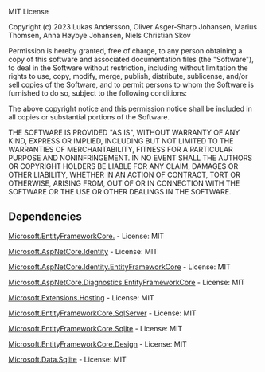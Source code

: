 MIT License

Copyright (c) 2023 Lukas Andersson, Oliver Asger-Sharp Johansen, Marius Thomsen, Anna Høybye Johansen, Niels Christian Skov

Permission is hereby granted, free of charge, to any person obtaining a copy
of this software and associated documentation files (the "Software"), to deal
in the Software without restriction, including without limitation the rights
to use, copy, modify, merge, publish, distribute, sublicense, and/or sell
copies of the Software, and to permit persons to whom the Software is
furnished to do so, subject to the following conditions:

The above copyright notice and this permission notice shall be included in all
copies or substantial portions of the Software.

THE SOFTWARE IS PROVIDED "AS IS", WITHOUT WARRANTY OF ANY KIND, EXPRESS OR
IMPLIED, INCLUDING BUT NOT LIMITED TO THE WARRANTIES OF MERCHANTABILITY,
FITNESS FOR A PARTICULAR PURPOSE AND NONINFRINGEMENT. IN NO EVENT SHALL THE
AUTHORS OR COPYRIGHT HOLDERS BE LIABLE FOR ANY CLAIM, DAMAGES OR OTHER
LIABILITY, WHETHER IN AN ACTION OF CONTRACT, TORT OR OTHERWISE, ARISING FROM,
OUT OF OR IN CONNECTION WITH THE SOFTWARE OR THE USE OR OTHER DEALINGS IN THE
SOFTWARE.


## Dependencies
[Microsoft.EntityFrameworkCore.](https://www.nuget.org/packages/Microsoft.EntityFrameworkCore.Tools/8.0.0-rc.2.23480.1)  - 
License: MIT

[Microsoft.AspNetCore.Identity](https://www.nuget.org/packages/Microsoft.EntityFrameworkCore.Tools/8.0.0-rc.2.23480.1) - 
License: MIT

[Microsoft.AspNetCore.Identity.EntityFrameworkCore](https://www.nuget.org/packages/Microsoft.AspNetCore.Identity.EntityFrameworkCore/8.0.0-rc.2.23480.2) - License: MIT

[Microsoft.AspNetCore.Diagnostics.EntityFrameworkCore](https://www.nuget.org/packages/Microsoft.AspNetCore.Diagnostics.EntityFrameworkCore/8.0.0-rc.2.23480.2) - 
License: MIT

[Microsoft.Extensions.Hosting](https://www.nuget.org/packages/Microsoft.Extensions.Hosting/8.0.0-rc.2.23479.6) - 
License: MIT

[Microsoft.EntityFrameworkCore.SqlServer](https://www.nuget.org/packages/Microsoft.EntityFrameworkCore.SqlServer/8.0.0-rc.2.23480.1) - 
License: MIT

[Microsoft.EntityFrameworkCore.Sqlite](https://www.nuget.org/packages/Microsoft.EntityFrameworkCore.Sqlite/8.0.0-rc.2.23480.1) -
License: MIT

[Microsoft.EntityFrameworkCore.Design](https://www.nuget.org/packages/Microsoft.EntityFrameworkCore.Design/8.0.0-rc.2.23480.1) -
License: MIT

[Microsoft.Data.Sqlite](https://www.nuget.org/packages/Microsoft.Data.Sqlite/8.0.0-rc.2.23480.1) - 
License: MIT